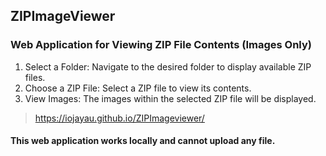 ## ZIPImageViewer

### Web Application for Viewing ZIP File Contents (Images Only)
1. Select a Folder: Navigate to the desired folder to display available ZIP files.
2. Choose a ZIP File: Select a ZIP file to view its contents.
3. View Images: The images within the selected ZIP file will be displayed.

> https://iojayau.github.io/ZIPImageviewer/

#### This web application works locally and cannot upload any file.